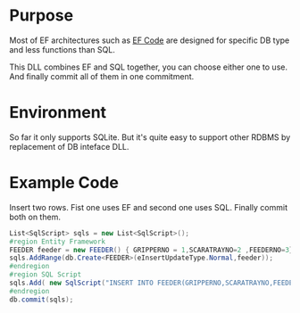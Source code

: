 # Purpose
Most of EF architectures such as [EF Code](https://github.com/dotnet/efcore) are designed for specific DB type and less functions than SQL. 

This DLL combines EF and SQL together, you can choose either one to use. And finally commit all of them in one commitment. 
# Environment
So far it only supports SQLite. But it's quite easy to support other RDBMS by replacement of DB inteface DLL.
# Example Code
Insert two rows. Fist one uses EF and second one uses SQL. Finally commit both on them.
```C#
List<SqlScript> sqls = new List<SqlScript>();
#region Entity Framework
FEEDER feeder = new FEEDER() { GRIPPERNO = 1,SCARATRAYNO=2 ,FEEDERNO=3};
sqls.AddRange(db.Create<FEEDER>(eInsertUpdateType.Normal,feeder));
#endregion
#region SQL Script
sqls.Add( new SqlScript("INSERT INTO FEEDER(GRIPPERNO,SCARATRAYNO,FEEDERNO) VALUES(4,5,6)"));
#endregion
db.commit(sqls);
```

